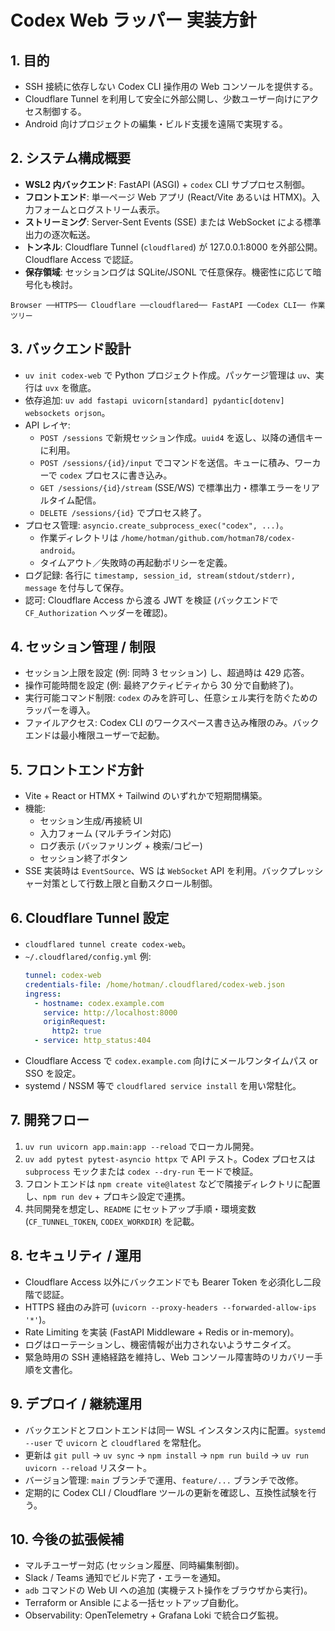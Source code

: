 # Codex Web ラッパー 実装方針

## 1. 目的
- SSH 接続に依存しない Codex CLI 操作用の Web コンソールを提供する。
- Cloudflare Tunnel を利用して安全に外部公開し、少数ユーザー向けにアクセス制御する。
- Android 向けプロジェクトの編集・ビルド支援を遠隔で実現する。

## 2. システム構成概要
- **WSL2 内バックエンド**: FastAPI (ASGI) + `codex` CLI サブプロセス制御。
- **フロントエンド**: 単一ページ Web アプリ (React/Vite あるいは HTMX)。入力フォームとログストリーム表示。
- **ストリーミング**: Server-Sent Events (SSE) または WebSocket による標準出力の逐次転送。
- **トンネル**: Cloudflare Tunnel (`cloudflared`) が 127.0.0.1:8000 を外部公開。Cloudflare Access で認証。
- **保存領域**: セッションログは SQLite/JSONL で任意保存。機密性に応じて暗号化も検討。

```
Browser ──HTTPS── Cloudflare ──cloudflared── FastAPI ──Codex CLI── 作業ツリー
```

## 3. バックエンド設計
- `uv init codex-web` で Python プロジェクト作成。パッケージ管理は `uv`、実行は `uvx` を徹底。
- 依存追加: `uv add fastapi uvicorn[standard] pydantic[dotenv] websockets orjson`。
- API レイヤ:
  - `POST /sessions` で新規セッション作成。`uuid4` を返し、以降の通信キーに利用。
  - `POST /sessions/{id}/input` でコマンドを送信。キューに積み、ワーカーで `codex` プロセスに書き込み。
  - `GET /sessions/{id}/stream` (SSE/WS) で標準出力・標準エラーをリアルタイム配信。
  - `DELETE /sessions/{id}` でプロセス終了。
- プロセス管理: `asyncio.create_subprocess_exec("codex", ...)`。
  - 作業ディレクトリは `/home/hotman/github.com/hotman78/codex-android`。
  - タイムアウト／失敗時の再起動ポリシーを定義。
- ログ記録: 各行に `timestamp, session_id, stream(stdout/stderr), message` を付与して保存。
- 認可: Cloudflare Access から渡る JWT を検証 (バックエンドで `CF_Authorization` ヘッダーを確認)。

## 4. セッション管理 / 制限
- セッション上限を設定 (例: 同時 3 セッション) し、超過時は 429 応答。
- 操作可能時間を設定 (例: 最終アクティビティから 30 分で自動終了)。
- 実行可能コマンド制限: `codex` のみを許可し、任意シェル実行を防ぐためのラッパーを導入。
- ファイルアクセス: Codex CLI のワークスペース書き込み権限のみ。バックエンドは最小権限ユーザーで起動。

## 5. フロントエンド方針
- Vite + React or HTMX + Tailwind のいずれかで短期間構築。
- 機能:
  - セッション生成/再接続 UI
  - 入力フォーム (マルチライン対応)
  - ログ表示 (バッファリング + 検索/コピー)
  - セッション終了ボタン
- SSE 実装時は `EventSource`、WS は `WebSocket` API を利用。バックプレッシャー対策として行数上限と自動スクロール制御。

## 6. Cloudflare Tunnel 設定
- `cloudflared tunnel create codex-web`。
- `~/.cloudflared/config.yml` 例:
  ```yaml
  tunnel: codex-web
  credentials-file: /home/hotman/.cloudflared/codex-web.json
  ingress:
    - hostname: codex.example.com
      service: http://localhost:8000
      originRequest:
        http2: true
    - service: http_status:404
  ```
- Cloudflare Access で `codex.example.com` 向けにメールワンタイムパス or SSO を設定。
- systemd / NSSM 等で `cloudflared service install` を用い常駐化。

## 7. 開発フロー
1. `uv run uvicorn app.main:app --reload` でローカル開発。
2. `uv add pytest pytest-asyncio httpx` で API テスト。Codex プロセスは `subprocess` モックまたは `codex --dry-run` モードで検証。
3. フロントエンドは `npm create vite@latest` などで隣接ディレクトリに配置し、`npm run dev` + プロキシ設定で連携。
4. 共同開発を想定し、`README` にセットアップ手順・環境変数 (`CF_TUNNEL_TOKEN`, `CODEX_WORKDIR`) を記載。

## 8. セキュリティ / 運用
- Cloudflare Access 以外にバックエンドでも Bearer Token を必須化し二段階で認証。
- HTTPS 経由のみ許可 (`uvicorn --proxy-headers --forwarded-allow-ips '*'`)。
- Rate Limiting を実装 (FastAPI Middleware + Redis or in-memory)。
- ログはローテーションし、機密情報が出力されないようサニタイズ。
- 緊急時用の SSH 連絡経路を維持し、Web コンソール障害時のリカバリー手順を文書化。

## 9. デプロイ / 継続運用
- バックエンドとフロントエンドは同一 WSL インスタンス内に配置。`systemd --user` で `uvicorn` と `cloudflared` を常駐化。
- 更新は `git pull` → `uv sync` → `npm install` → `npm run build` → `uv run uvicorn --reload` リスタート。
- バージョン管理: `main` ブランチで運用、`feature/...` ブランチで改修。
- 定期的に Codex CLI / Cloudflare ツールの更新を確認し、互換性試験を行う。

## 10. 今後の拡張候補
- マルチユーザー対応 (セッション履歴、同時編集制御)。
- Slack / Teams 通知でビルド完了・エラーを通知。
- `adb` コマンドの Web UI への追加 (実機テスト操作をブラウザから実行)。
- Terraform or Ansible による一括セットアップ自動化。
- Observability: OpenTelemetry + Grafana Loki で統合ログ監視。

